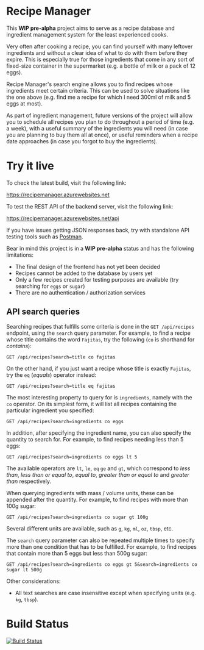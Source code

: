 # Recipe Manager
This **WIP pre-alpha** project aims to serve as a recipe database and ingredient management system for the least experienced
cooks.

Very often after cooking a recipe, you can find yourself with many leftover ingredients and without a clear idea of what to
do with them before they expire. This is especially true for those ingredients that come in any sort of fixed-size container
in the supermarket (e.g. a bottle of milk or a pack of 12 eggs).

Recipe Manager's search engine allows you to find recipes whose ingredients meet certain criteria. This can be used to solve
situations like the one above (e.g. find me a recipe for which I need 300ml of milk and 5 eggs at most).

As part of ingredient management, future versions of the project will allow you to schedule all recipes you plan to do
throughout a period of time (e.g. a week), with a useful summary of the ingredients you will need (in case you are planning to
buy them all at once), or useful reminders when a recipe date approaches (in case you forgot to buy the ingredients).

# Try it live

To check the latest build, visit the following link:

https://recipemanager.azurewebsites.net

To test the REST API of the backend server, visit the following link:

https://recipemanager.azurewebsites.net/api

If you have issues getting JSON responses back, try with standalone API testing tools such as [Postman](https://www.getpostman.com/).

Bear in mind this project is in a **WIP pre-alpha** status and has the following limitations:

- The final design of the frontend has not yet been decided
- Recipes cannot be added to the database by users yet
- Only a few recipes created for testing purposes are available (try searching for `eggs` or `sugar`)
- There are no authentication / authorization services

## API search queries

Searching recipes that fulfills some criteria is done in the `GET /api/recipes` endpoint, using the `search` query parameter.
For example, to find a recipe whose title contains the word `Fajitas`, try the following (`co` is shorthand for *contains*):

```
GET /api/recipes?search=title co fajitas
```

On the other hand, if you just want a recipe whose title is exactly `Fajitas`, try the `eq` (*equals*) operator instead:

```
GET /api/recipes?search=title eq fajitas
```

The most interesting property to query for is `ingredients`, namely with the `co` operator. On its simplest form, it will
list all recipes containing the particular ingredient you specified:

```
GET /api/recipes?search=ingredients co eggs
```

In addition, after specifying the ingredient name, you can also specify the quantity to search for. For example, to find
recipes needing less than 5 eggs:

```
GET /api/recipes?search=ingredients co eggs lt 5
```

The available operators are `lt`, `le`, `eq` `ge` and `gt`, which correspond to *less than*, *less than or equal to*, *equal
to*, *greater than or equal to* and *greater than* respectively.

When querying ingredients with mass / volume units, these can be appended after the quantity. For example, to find recipes
with more than 100g sugar:

```
GET /api/recipes?search=ingredients co sugar gt 100g
```

Several different units are available, such as `g`, `kg`, `ml`, `oz`, `tbsp`, etc.

The `search` query parameter can also be repeated multiple times to specify more than one condition that has to be fulfilled.
For example, to find recipes that contain more than 5 eggs but less than 500g sugar:

```
GET /api/recipes?search=ingredients co eggs gt 5&search=ingredients co sugar lt 500g
```

Other considerations:

- All text searches are case insensitive except when specifying units (e.g. `kg`, `tbsp`).

# Build Status

[![Build Status](https://dev.azure.com/fernandreu-public/RecipeManager/_apis/build/status/fernandreu.recipe-manager?branchName=master)](https://dev.azure.com/fernandreu-public/RecipeManager/_build/latest?definitionId=2&branchName=master)

